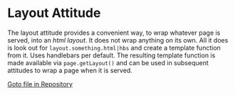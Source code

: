 # Layout Attitude
The layout attitude provides a convenient way, to wrap whatever page is served, into an _html layout_. It does not wrap anything on its own. All it does is look out for `layout.something.html|hbs` and create a template function from it. Uses handlebars per default. The resulting template function is made available via `page.getLayout()` and can be used in subsequent attitudes to wrap a page when it is served.

[Goto file in Repository](https://github.com/kommander/aden/tree/master/attitudes/layout)

